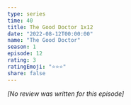 ```yaml
---
type: series
time: 40
title: The Good Doctor 1x12
date: "2022-08-12T00:00:00"
name: "The Good Doctor"
season: 1
episode: 12
rating: 3
ratingEmoji: "⭐️⭐️⭐️"
share: false
---
```


_[No review was written for this episode]_
